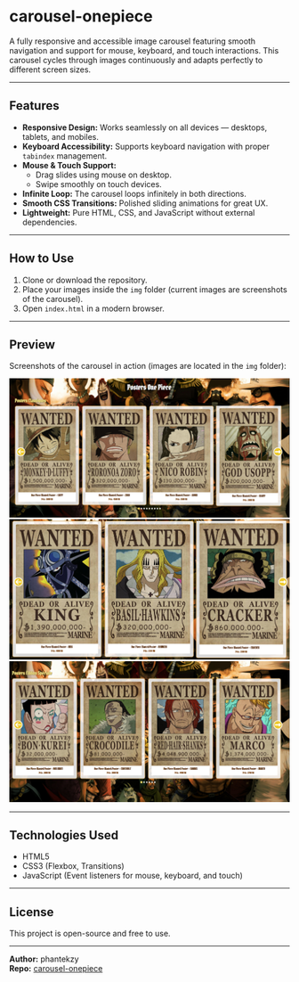 # carousel-onepiece

A fully responsive and accessible image carousel featuring smooth navigation and support for mouse, keyboard, and touch interactions. This carousel cycles through images continuously and adapts perfectly to different screen sizes.

---

## Features

- **Responsive Design:** Works seamlessly on all devices — desktops, tablets, and mobiles.
- **Keyboard Accessibility:** Supports keyboard navigation with proper `tabindex` management.
- **Mouse & Touch Support:**
  - Drag slides using mouse on desktop.
  - Swipe smoothly on touch devices.
- **Infinite Loop:** The carousel loops infinitely in both directions.
- **Smooth CSS Transitions:** Polished sliding animations for great UX.
- **Lightweight:** Pure HTML, CSS, and JavaScript without external dependencies.

---

## How to Use

1. Clone or download the repository.
2. Place your images inside the `img` folder (current images are screenshots of the carousel).
3. Open `index.html` in a modern browser.

---

## Preview

Screenshots of the carousel in action (images are located in the `img` folder):

![Carousel Screenshot 1](./img/1.png)  
![Carousel Screenshot 2](./img/2.png)  
![Carousel Screenshot 3](./img/3.png)

---

## Technologies Used

- HTML5
- CSS3 (Flexbox, Transitions)
- JavaScript (Event listeners for mouse, keyboard, and touch)

---

## License

This project is open-source and free to use.

---

**Author:** phantekzy  
**Repo:** [carousel-onepiece](https://github.com/phantekzy/carousel-onepiece)
